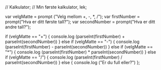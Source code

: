 // Kalkulator;
// Min første kalkulator, lek;

var velgMatte = prompt ("Velg mellom +, -, *, /");
var firstNumber = prompt("Hva er ditt første tall?");
var secondNumber = prompt("Hva er ditt andre tall?");

if (velgMatte == "+") { 
    console.log (parseInt(firstNumber) + parseInt(secondNumber))
}
else if (velgMatte == "-") {
    console.log (parseInt(firstNumber) - parseInt(secondNumber))
}
else if (velgMatte == "*") {
    console.log (parseInt(firstNumber) * parseInt(secondNumber))
}
else if (velgMatte == "/") {
    console.log (parseInt(firstNumber) / parseInt(secondNumber))
}
else {
    console.log ("Er du full eller?")
};
